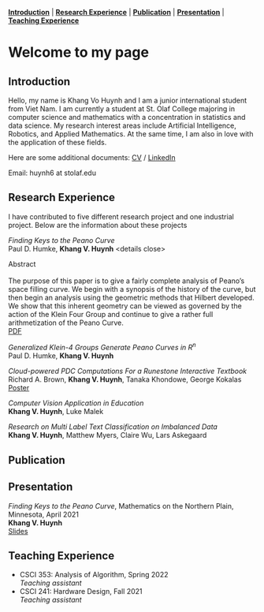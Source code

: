 [**Introduction**](#introduction) | [**Research Experience**](#research-experience) | [**Publication**](#publication) | [**Presentation**](#presentation) | [**Teaching Experience**](#teaching-experience)
# Welcome to my page
## Introduction
Hello, my name is Khang Vo Huynh and I am a junior international student from Viet Nam. I am currently a student at St. Olaf College majoring in computer science and mathematics with a concentration in statistics and data science. My research interest areas include Artificial Intelligence, Robotics, and Applied Mathematics. At the same time, I am also in love with the application of these fields.

Here are some additional documents: [CV](https://drive.google.com/file/d/1NNBnl8Yg-nTZJ7d_OFaOqXjK8qzWjeaV/view?usp=sharing) / [LinkedIn](https://www.linkedin.com/in/khang-huynh-353242208/)

Email: huynh6 at stolaf.edu

## Research Experience
I have contributed to five different research project and one industrial project. Below are the information about these projects

*Finding Keys to the Peano Curve*\
Paul D. Humke, **Khang V. Huynh** \<details close><summary>Abstract</summary><br>The purpose of this paper is to give a fairly complete analysis of Peano’s space filling curve. We begin with a synopsis of the history of the curve, but then begin an analysis using the geometric methods that Hilbert developed. We show that this inherent geometry can be viewed as governed by the action of the Klein Four Group and continue to give a rather full arithmetization of the Peano Curve.</details>\
[PDF](https://drive.google.com/file/d/10YWkhUI3fIC7bTLqm8lb4VqY-W4mV4Z5/view?usp=sharing)

*Generalized Klein-4 Groups Generate Peano Curves in R<sup>n</sup>*\
Paul D. Humke, **Khang V. Huynh**

*Cloud-powered PDC Computations For a Runestone Interactive Textbook*\
Richard A. Brown, **Khang V. Huynh**, Tanaka Khondowe, George Kokalas\
[Poster](https://drive.google.com/file/d/19arcomdtDDk4H6S1DHZYdBfqwAxL57OR/view?usp=sharing)

*Computer Vision Application in Education*\
**Khang V. Huynh**, Luke Malek

*Research on Multi Label Text Classification on Imbalanced Data*\
**Khang V. Huynh**, Matthew Myers, Claire Wu, Lars Askegaard

## Publication

## Presentation
*Finding Keys to the Peano Curve*, Mathematics on the Northern Plain, Minnesota, April 2021\
**Khang V. Huynh**\
[Slides](https://drive.google.com/file/d/1AVfwB14aqtYaxQc5NCaBlzK3A7W91rxW/view?usp=sharing)
## Teaching Experience
* CSCI 353: Analysis of Algorithm, Spring 2022\
*Teaching assistant*
* CSCI 241: Hardware Design, Fall 2021\
*Teaching assistant*
